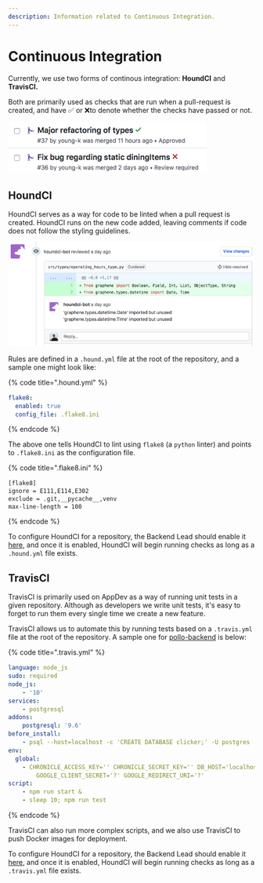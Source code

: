```yaml
---
description: Information related to Continuous Integration.
---
```


# Continuous Integration

Currently, we use two forms of continous integration: **HoundCI** and **TravisCI.**   
  
Both are primarily used as checks that are run when a pull-request is created, and have ✅ or ❌to denote whether the checks have passed or not. 

![Passed CI Check, CI Error](../../.gitbook/assets/screen-shot-2018-11-14-at-1.39.29-am.png)

## HoundCI

HoundCI serves as a way for code to be linted when a pull request is created. HoundCI runs on the new code added, leaving comments if code does not follow the styling guidelines.

![Hound Linting Error](../../.gitbook/assets/screen-shot-2018-11-14-at-1.36.49-am.png)

Rules are defined in a `.hound.yml` file at the root of the repository, and a sample one might look like:

{% code title=".hound.yml" %}
```yaml
flake8:
  enabled: true
  config_file: .flake8.ini
```
{% endcode %}

The above one tells HoundCI to lint using `flake8` \(a `python` linter\) and points to `.flake8.ini` as the configuration file.

{% code title=".flake8.ini" %}
```text
[flake8]
ignore = E111,E114,E302
exclude = .git,__pycache__,venv
max-line-length = 100
```
{% endcode %}

To configure HoundCI for a repository, the Backend Lead should enable it [here](http://houndci.com), and once it is enabled, HoundCI will begin running checks as long as a `.hound.yml` file exists.

## TravisCI

TravisCI is primarily used on AppDev as a way of running unit tests in a given repository. Although as developers we write unit tests, it's easy to forget to run them every single time we create a new feature.

TravisCI allows us to automate this by running tests based on a `.travis.yml` file at the root of the repository. A sample one for [pollo-backend](https://github.com/cuappdev/pollo-backend) is below:

{% code title=".travis.yml" %}
```yaml
language: node_js
sudo: required
node_js:
    - '10'
services:
    - postgresql
addons:
    postgresql: '9.6'
before_install:
    - psql --host=localhost -c 'CREATE DATABASE clicker;' -U postgres
env:
  global:
    - CHRONICLE_ACCESS_KEY='' CHRONICLE_SECRET_KEY='' DB_HOST='localhost' DB_USERNAME='postgres' DB_PASSWORD='' DB_NAME='clicker' GOOGLE_CLIENT_ID='?'
        GOOGLE_CLIENT_SECRET='?' GOOGLE_REDIRECT_URI='?'
script:
    - npm run start &
    - sleep 10; npm run test
```
{% endcode %}

TravisCI can also run more complex scripts, and we also use TravisCI to push Docker images for deployment.

To configure HoundCI for a repository, the Backend Lead should enable it [here](http://houndci.com), and once it is enabled, HoundCI will begin running checks as long as a `.travis.yml` file exists.

